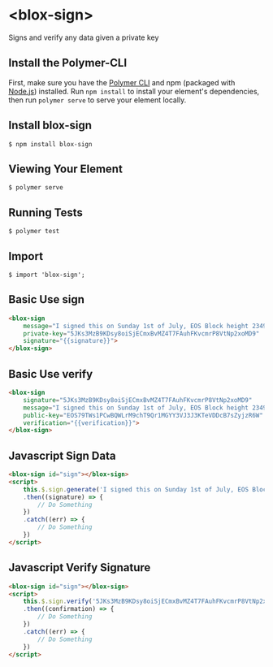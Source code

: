 # \<blox-sign\>

Signs and verify any data given a private key

## Install the Polymer-CLI

First, make sure you have the [Polymer CLI](https://www.npmjs.com/package/polymer-cli) and npm (packaged with [Node.js](https://nodejs.org)) installed. Run `npm install` to install your element's dependencies, then run `polymer serve` to serve your element locally.

## Install blox-sign

```
$ npm install blox-sign
```

## Viewing Your Element

```
$ polymer serve
```

## Running Tests

```
$ polymer test
```

## Import

```
$ import 'blox-sign';
```

## Basic Use sign

```html
<blox-sign
    message="I signed this on Sunday 1st of July, EOS Block height 234902934"
    private-key="5JKs3MzB9KDsy8oiSjECmxBvMZ4T7FAuhFKvcmrP8VtNp2xoMD9"
    signature="{{signature}}">
</blox-sign>
```

## Basic Use verify

```html
<blox-sign
    signature="5JKs3MzB9KDsy8oiSjECmxBvMZ4T7FAuhFKvcmrP8VtNp2xoMD9"
    message="I signed this on Sunday 1st of July, EOS Block height 234902934"
    public-key="EOS79TWs1PCwBQWLrM9chT9Qr1MGYY3VJ3J3KTeVDDcB7sZyjzR6W"
    verification="{{verification}}">
</blox-sign>
```

## Javascript Sign Data

```html
<blox-sign id="sign"></blox-sign>
<script>
    this.$.sign.generate('I signed this on Sunday 1st of July, EOS Block height 234902934','5JKs3MzB9KDsy8oiSjECmxBvMZ4T7FAuhFKvcmrP8VtNp2xoMD9')
    .then((signature) => {
        // Do Something
    })
    .catch((err) => {
        // Do Something
    })
</script>
```

## Javascript Verify Signature

```html
<blox-sign id="sign"></blox-sign>
<script>
    this.$.sign.verify('5JKs3MzB9KDsy8oiSjECmxBvMZ4T7FAuhFKvcmrP8VtNp2xoMD9','I signed this on Sunday 1st of July, EOS Block height 234902934', 'EOS79TWs1PCwBQWLrM9chT9Qr1MGYY3VJ3J3KTeVDDcB7sZyjzR6W')
    .then((confirmation) => {
        // Do Something
    })
    .catch((err) => {
        // Do Something
    })
</script>
```